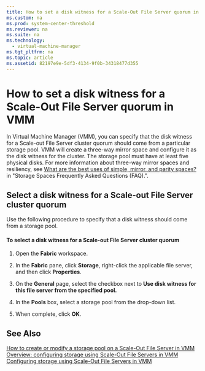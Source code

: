 ```yaml
---
title: How to set a disk witness for a Scale-Out File Server quorum in VMM
ms.custom: na
ms.prod: system-center-threshold
ms.reviewer: na
ms.suite: na
ms.technology: 
  - virtual-machine-manager
ms.tgt_pltfrm: na
ms.topic: article
ms.assetid: 82197e9e-5df3-4134-9f0b-34318477d355
---
```

# How to set a disk witness for a Scale-Out File Server quorum in VMM
In Virtual Machine Manager (VMM), you can specify that the disk witness for a Scale-out File Server cluster quorum should come from a particular storage pool. VMM will create a three-way mirror space and configure it as the disk witness for the cluster. The storage pool must have at least five physical disks. For more information about three-way mirror spaces and resiliency, see [What are the best uses of simple, mirror, and parity spaces?](http://social.technet.microsoft.com/wiki/contents/articles/11382.storage-spaces-frequently-asked-questions-faq.aspx#What_are_the_best_uses_of_simple_mirror_and_parity_spaces) in "Storage Spaces Frequently Asked Questions (FAQ).".

## Select a disk witness for a Scale-out File Server cluster quorum
Use the following procedure to specify that a disk witness should come from a storage pool.

#### To select a disk witness for a Scale-out File Server cluster quorum

1.  Open the **Fabric** workspace.

2.  In the **Fabric** pane, click **Storage**, right-click the applicable file server, and then click **Properties**.

3.  On the **General** page, select the checkbox next to **Use disk witness for this file server from the specified pool.**

4.  In the **Pools** box, select a storage pool from the drop-down list.

5.  When complete, click **OK**.

## See Also
[How to create or modify a storage pool on a Scale-Out File Server in VMM](How-to-create-or-modify-a-storage-pool-on-a-Scale-Out-File-Server-in-VMM.md)
[Overview: configuring storage using Scale-Out File Servers in VMM](Overview--configuring-storage-using-Scale-Out-File-Servers-in-VMM.md)
[Configuring storage using Scale-Out File Servers in VMM](Configuring-storage-using-Scale-Out-File-Servers-in-VMM.md)



